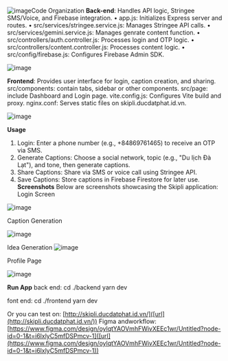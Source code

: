 ![image](https://github.com/user-attachments/assets/00762761-1853-4ce8-b406-cd4a92b8a1b7)Code Organization
**Back-end**:  Handles API logic, Stringee SMS/Voice, and Firebase integration.
•	app.js: Initializes Express server and routes.
•	src/services/stringee.service.js: Manages Stringee API calls.
•	src/services/gemini.service.js: Manages genrate content function.
•	src/controllers/auth.controller.js: Processes login and OTP logic.
•	src/controllers/content.controller.js: Processes content logic.
•	src/config/firebase.js: Configures Firebase Admin SDK.

 ![image](https://github.com/user-attachments/assets/d388c38a-616c-4f7f-8891-5186fe21301b)
 
**Frontend**: Provides user interface for login, caption creation, and sharing.
src/components: contain tabs, sidebar or other components.
src/page: include Dashboard and Login page.
vite.config.js: Configures Vite build and proxy.
nginx.conf: Serves static files on skipli.ducdatphat.id.vn.

![image](https://github.com/user-attachments/assets/7ccbb7ef-3bea-4dd7-9042-a3558058df4b)

**Usage**
1.	Login: Enter a phone number (e.g., +84869761465) to receive an OTP via SMS.
2.	Generate Captions: Choose a social network, topic (e.g., "Du lịch Đà Lạt"), and tone, then generate captions.
3.	Share Captions: Share via SMS or voice call using Stringee API.
4.	Save Captions: Store captions in Firebase Firestore for later use.
**Screenshots**
Below are screenshots showcasing the Skipli application:
Login Screen

![image](https://github.com/user-attachments/assets/e4c95d0b-0f7e-45e9-bbef-479e5d415e81)

Caption Generation

![image](https://github.com/user-attachments/assets/535c031a-11b0-4449-b0d2-58639f6ebfab)

Idea Generation
![image](https://github.com/user-attachments/assets/82aef66a-711c-4f37-9580-80016c68eade)

Profile Page

![image](https://github.com/user-attachments/assets/6dd60737-d4c5-462d-bc09-a614bf3f051e)

**Run App**
back end:
cd ./backend
yarn dev

font end: 
cd ./frontend
yarn dev

Or you can test on: [http://skipli.ducdatphat.id.vn/]([url](http://skipli.ducdatphat.id.vn/))
Figma andworkflow: [https://www.figma.com/design/oylqtYAOVmhFWivXEEc1wr/Untitled?node-id=0-1&t=i6lxlyC5mfDSPmcv-1]([url](https://www.figma.com/design/oylqtYAOVmhFWivXEEc1wr/Untitled?node-id=0-1&t=i6lxlyC5mfDSPmcv-1))

